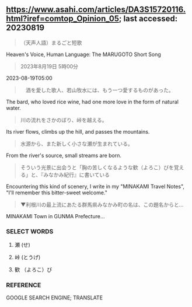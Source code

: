 ## https://www.asahi.com/articles/DA3S15720116.html?iref=comtop_Opinion_05; last accessed: 20230819

> （天声人語）まるごと短歌

Heaven's Voice, Human Language: The MARUGOTO Short Song

> 2023年8月19日 5時00分

2023-08-19T05:00

>　酒を愛した歌人、若山牧水には、もう一つ愛するものがあった。

The bard, who loved rice wine, had one more love in the form of natural water.

> 川の流れをさかのぼり、峠を越える。

Its river flows, climbs up the hill, and passes the mountains.

> 水源から、また新しく小さな瀬が生まれている。

From the river's source, small streams are born.

> そういう光景に出会うと「胸の苦しくなるような歓（よろこ）びを覚える」と、『みなかみ紀行』に書いている

Encountering this kind of scenery, I write in my "MINAKAMI Travel Notes", "I'll remember this bitter-sweet welcome." 

> ▼利根川の最上流にあたる群馬県みなかみ町の名は、この題名からと…

MINAKAMI Town in GUNMA Prefecture...

### SELECT WORDS

1) 瀬 (せ)

2) 峠 (とうげ)

3) 歓 （よろこ）び

### REFERENCE

GOOGLE SEARCH ENGINE; TRANSLATE
